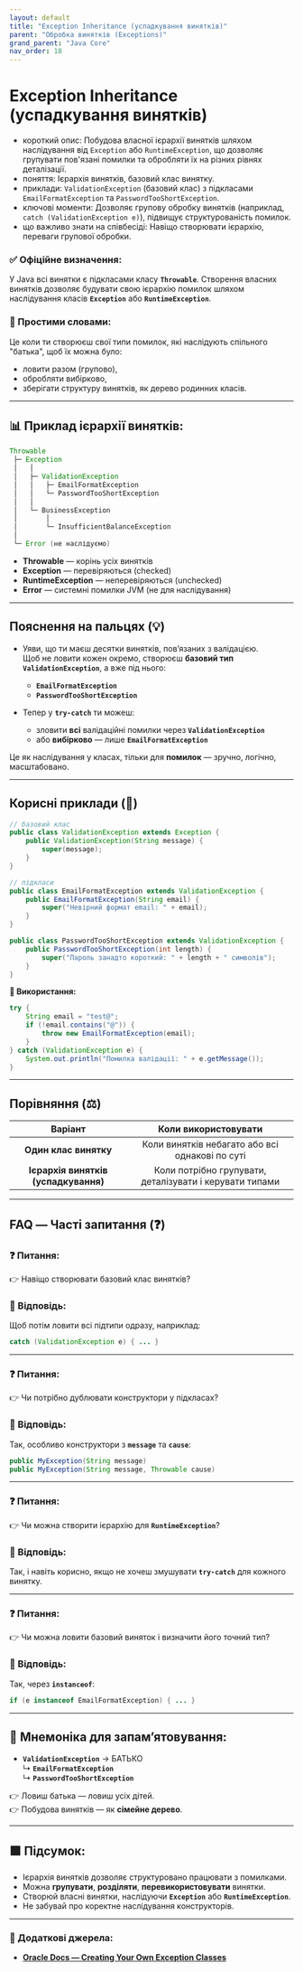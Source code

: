 ```yaml
---
layout: default
title: "Exception Inheritance (успадкування винятків)"
parent: "Обробка винятків (Exceptions)"
grand_parent: "Java Core"
nav_order: 18
---
```


# Exception Inheritance (успадкування винятків)

*   короткий опис: Побудова власної ієрархії винятків шляхом наслідування від `Exception` або `RuntimeException`, що дозволяє групувати пов'язані помилки та обробляти їх на різних рівнях деталізації.
*   поняття: Ієрархія винятків, базовий клас винятку.
*   приклади: `ValidationException` (базовий клас) з підкласами `EmailFormatException` та `PasswordTooShortException`.
*   ключові моменти: Дозволяє групову обробку винятків (наприклад, `catch (ValidationException e)`), підвищує структурованість помилок.
*   що важливо знати на співбесіді: Навіщо створювати ієрархію, переваги групової обробки.
### **✅ Офіційне визначення:**

У Java всі винятки є підкласами класу **`Throwable`**. Створення власних винятків дозволяє будувати свою ієрархію помилок шляхом наслідування класів **`Exception`** або **`RuntimeException`**.

### **🧠 Простими словами:**

Це коли ти створюєш свої типи помилок, які наслідують спільного "батька", щоб їх можна було:

* ловити разом (групово),
* обробляти вибірково,
* зберігати структуру винятків, як дерево родинних класів.


---

## **📊 Приклад ієрархії винятків:**

```java
Throwable
 ├─ Exception
 │   │
 │   ├─ ValidationException
 │   │   ├─ EmailFormatException
 │   │   └─ PasswordTooShortException
 │   │
 │   └─ BusinessException
 │       │
 │       └─ InsufficientBalanceException
 │
 └─ Error (не наслідуємо)
```
* **Throwable** — корінь усіх винятків
* **Exception** — перевіряються (checked)
* **RuntimeException** — неперевіряються (unchecked)
* **Error** — системні помилки JVM (не для наслідування)

---

## **Пояснення на пальцях (💡)**

* Уяви, що ти маєш десятки винятків, пов’язаних з валідацією.  
  Щоб не ловити кожен окремо, створюєш **базовий тип `ValidationException`**, а вже під нього:
    * **`EmailFormatException`**
    * **`PasswordTooShortException`**

* Тепер у **`try-catch`** ти можеш:
    * зловити **всі** валідаційні помилки через **`ValidationException`**
    * або **вибірково** — лише **`EmailFormatException`**

Це як наслідування у класах, тільки для **помилок** — зручно, логічно, масштабовано.

---

## **Корисні приклади (🧪)**

```java
// базовий клас
public class ValidationException extends Exception {
    public ValidationException(String message) {
        super(message);
    }
}

// підкласи
public class EmailFormatException extends ValidationException {
    public EmailFormatException(String email) {
        super("Невірний формат email: " + email);
    }
}

public class PasswordTooShortException extends ValidationException {
    public PasswordTooShortException(int length) {
        super("Пароль занадто короткий: " + length + " символів");
    }
}
```
**🔸 Використання:**

```java
try {
    String email = "test@";
    if (!email.contains("@")) {
        throw new EmailFormatException(email);
    }
} catch (ValidationException e) {
    System.out.println("Помилка валідації: " + e.getMessage());
}
```
---

## **Порівняння (⚖️)**

| Варіант | Коли використовувати |
| :---: | :---: |
| **Один клас винятку** | Коли винятків небагато або всі однакові по суті |
| **Ієрархія винятків (успадкування)** | Коли потрібно групувати, деталізувати і керувати типами |

---

## **FAQ — Часті запитання (❓)**

### **❓ Питання:**


👉 Навіщо створювати базовий клас винятків?

### **💬 Відповідь:**




Щоб потім ловити всі підтипи одразу, наприклад:

```java
catch (ValidationException e) { ... }
```
---

### **❓ Питання:**


👉 Чи потрібно дублювати конструктори у підкласах?

### **💬 Відповідь:**




Так, особливо конструктори з **`message`** та **`cause`**:

```java
public MyException(String message)
public MyException(String message, Throwable cause)
```
---

### **❓ Питання:**


👉 Чи можна створити ієрархію для **`RuntimeException`**?

### **💬 Відповідь:**




Так, і навіть корисно, якщо не хочеш змушувати **`try-catch`** для кожного винятку.

---

### **❓ Питання:**


👉 Чи можна ловити базовий виняток і визначити його точний тип?

### **💬 Відповідь:**




Так, через **`instanceof`**:

```java
if (e instanceof EmailFormatException) { ... }
```
---

## **🧠 Мнемоніка для запам’ятовування:**

* **`ValidationException`** -> БАТЬКО  
  ↳ **`EmailFormatException`**  
  ↳ **`PasswordTooShortException`**

👉 Ловиш батька — ловиш усіх дітей.  
👉 Побудова винятків — як **сімейне дерево**.

---

## **🟩 Підсумок:**

* Ієрархія винятків дозволяє структуровано працювати з помилками.
* Можна **групувати**, **розділяти**, **перевикористовувати** винятки.
* Створюй власні винятки, наслідуючи **`Exception`** або **`RuntimeException`**.
* Не забувай про коректне наслідування конструкторів.

---

### **🔗 Додаткові джерела:**

* [**Oracle Docs — Creating Your Own Exception Classes**](https://docs.oracle.com/javase/tutorial/essential/exceptions/creating.html)